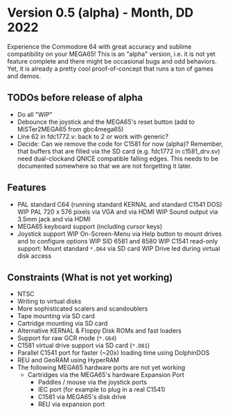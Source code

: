 Version 0.5 (alpha) - Month, DD 2022
====================================

Experience the Commodore 64 with great accuracy and sublime compatibility
on your MEGA65! This is an "alpha" version, i.e. it is not yet feature
complete and there might be occasional bugs and odd behaviors. Yet, it is
already a pretty cool proof-of-concept that runs a ton of games and demos.

## TODOs before release of alpha
* Do all "WIP"
* Debounce the joystick and the MEGA65's reset button
  (add to MiSTer2MEGA65 from gbc4mega65)
* Line 62 in fdc1772.v: back to 2 or work with generic?
* Decide: Can we remove the code for C1581 for now (alpha)?
  Remember, that buffers that are filled via the SD card (e.g. fdc1772 in
  c1581_drv.sv) need dual-clockand QNICE compatible falling edges. This needs
  to be documented somewhere so that we are not forgetting it later.

## Features
* PAL standard C64 (running standard KERNAL and standard C1541 DOS)
WIP PAL 720 x 576 pixels via VGA and via HDMI
WIP Sound output via 3.5mm jack and via HDMI
* MEGA65 keyboard support (including cursor keys)
* Joystick support
WIP On-Screen-Menu via Help button to mount drives and to configure options
WIP SID 6581 and 8580
WIP C1541 read-only support: Mount standard `*.D64` via SD card
WIP Drive led during virtual disk access

## Constraints (What is not yet working)
* NTSC
* Writing to virtual disks
* More sophisticated scalers and scandoublers
* Tape mounting via SD card
* Cartridge mounting via SD card
* Alternative KERNAL & Floppy Disk ROMs and fast loaders
* Support for raw GCR mode (`*.G64`)
* C1581 virtual drive support via SD card (`*.D81`)
* Parallel C1541 port for faster (~20x) loading time using DolphinDOS
* REU and GeoRAM using HyperRAM
* The following MEGA65 hardware ports are not yet working
  * Cartridges via the MEGA65's hardware Expansion Port
	* Paddles / mouse via the joystick ports
	* IEC port (for example to plug in a real C1541)	
	* C1581 via MEGA65's disk drive
	* REU via expansion port
